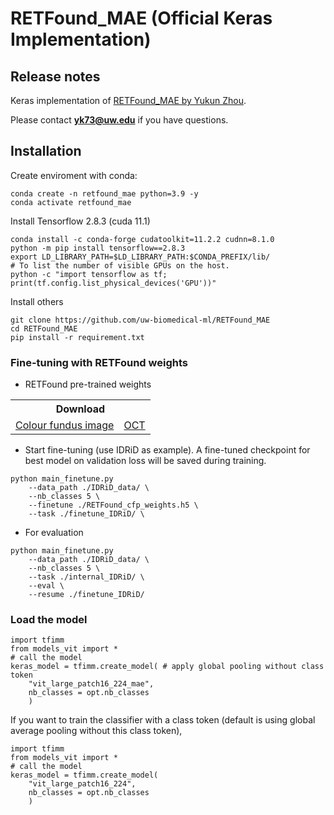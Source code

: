 # RETFound_MAE (Official Keras Implementation)

## Release notes

Keras implementation of [RETFound_MAE by Yukun Zhou](https://github.com/rmaphoh/RETFound_MAE).

Please contact 	**yk73@uw.edu** if you have questions.

## Installation

Create enviroment with conda:

```
conda create -n retfound_mae python=3.9 -y
conda activate retfound_mae
```

Install Tensorflow 2.8.3 (cuda 11.1)
```
conda install -c conda-forge cudatoolkit=11.2.2 cudnn=8.1.0
python -m pip install tensorflow==2.8.3
export LD_LIBRARY_PATH=$LD_LIBRARY_PATH:$CONDA_PREFIX/lib/
# To list the number of visible GPUs on the host.
python -c "import tensorflow as tf; print(tf.config.list_physical_devices('GPU'))"
```

Install others
```
git clone https://github.com/uw-biomedical-ml/RETFound_MAE
cd RETFound_MAE
pip install -r requirement.txt
```


### Fine-tuning with RETFound weights

- RETFound pre-trained weights

<table>
  <tr>
    <th colspan="2">Download</th>
  </tr>
<tr>
    <td><a href="https://drive.google.com/file/d/194RKGSKZr-zJfeaSpD1QXHqzQvEFkDf-/view?usp=sharing">Colour fundus image</a></td>
    <td><a href="https://drive.google.com/file/d/10Pehch-CndYhcRHjslPd7SOEzbQJAouK/view?usp=sharing">OCT</a></td>
  </tr>
</table>


- Start fine-tuning (use IDRiD as example). A fine-tuned checkpoint for best model on validation loss will be saved during training. 
```
python main_finetune.py
    --data_path ./IDRiD_data/ \
    --nb_classes 5 \ 
    --finetune ./RETFound_cfp_weights.h5 \ 
    --task ./finetune_IDRiD/ \
```

- For evaluation
```
python main_finetune.py
    --data_path ./IDRiD_data/ \
    --nb_classes 5 \ 
    --task ./internal_IDRiD/ \    
    --eval \
    --resume ./finetune_IDRiD/
```


### Load the model
```
import tfimm
from models_vit import *
# call the model
keras_model = tfimm.create_model( # apply global pooling without class token
    "vit_large_patch16_224_mae",
    nb_classes = opt.nb_classes
    )
```

If you want to train the classifier with a class token (default is using global average pooling without this class token), 
```
import tfimm
from models_vit import *
# call the model
keras_model = tfimm.create_model(
    "vit_large_patch16_224",
    nb_classes = opt.nb_classes
    )
```
